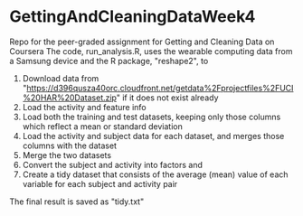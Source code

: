 # GettingAndCleaningDataWeek4
Repo for the peer-graded assignment for Getting and Cleaning Data on Coursera
The code, run_analysis.R, uses the wearable computing data from a Samsung device and the R package, "reshape2", to
  1. Download data from "https://d396qusza40orc.cloudfront.net/getdata%2Fprojectfiles%2FUCI%20HAR%20Dataset.zip"
     if it does not exist already
  2. Load the activity and feature info
  3. Load both the training and test datasets, keeping only those columns which reflect a mean or standard deviation
  4. Load the activity and subject data for each dataset, and merges those columns with the dataset
  5. Merge the two datasets
  6. Convert the subject and activity into factors and
  7. Create a tidy dataset that consists of the average (mean) value of each variable for each subject and activity pair

The final result is saved as "tidy.txt"
